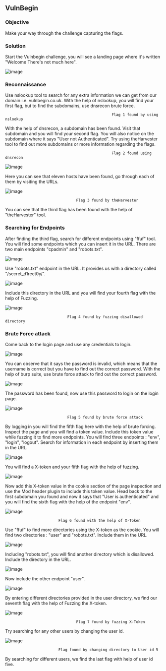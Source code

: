 ## VulnBegin

### **Objective**
Make your way through the challenge capturing the flags.

### **Solution**

Start the Vulnbegin challenge, you will see a landing page where it's written "Welcome There's not much here".


![image](https://github.com/ocoretech/CTF-workbook/assets/67775716/91660f88-9883-4039-ae3a-81dd71bd74da)


### **Reconnaissance**

Use nslookup tool to search for any extra information we can get from our domain i.e. vulnbegin.co.uk. With the help of nslookup, you will find your first flag, but to find the subdomains, use dnsrecon brute force.

                                                    Flag 1 found by using nslookup


With the help of dnsrecon, a subdomain has been found. Visit that subdomain and you will find your second flag. You will also notice on the subdomain where it says "User not Authenticated". Try using theHarvester tool to find out more subdomains or more information regarding the flags.

                                                    Flag 2 found using dnsrecon


![image](https://github.com/ocoretech/CTF-workbook/assets/67775716/249fd214-5cf2-4f6b-a27d-36dad72f075f)

Here you can see that eleven hosts have been found, go through each of them by visiting the URLs. 


![image](https://github.com/ocoretech/CTF-workbook/assets/67775716/7ef67f37-3988-425c-bc10-2b4dee328670)

                                    Flag 3 found by theHarvester


You can see that the third flag has been found with the help of "theHarvester" tool.

### **Searching for Endpoints**

After finding the third flag, search for different endpoints using "ffuf" tool. You will find some endpoints which you can insert it in the URL.
There are two main endpoints "cpadmin" and "robots.txt". 

![image](https://github.com/ocoretech/CTF-workbook/assets/67775716/b427b85f-4ec0-4709-abff-efdc624ee366)


Use "robots.txt" endpoint in the URL. It provides us with a directory called "/secret_d1rect0y/". 

![image](https://github.com/ocoretech/CTF-workbook/assets/67775716/755b8637-ea5d-4b37-86b3-dd7bdb6d11a6)


Include this directory in the URL and you will find your fourth flag with the help of Fuzzing.


![image](https://github.com/ocoretech/CTF-workbook/assets/67775716/8ac008c4-f194-49a4-b9dc-4a8a1e004508)


                                Flag 4 found by fuzzing disallowed directory

### **Brute Force attack**

Come back to the login page and use any credentials to login.

![image](https://github.com/ocoretech/CTF-workbook/assets/67775716/fde4b823-405f-450c-a869-c0079ad1718a)


You can observe that it says the password is invalid, which means that the username is correct but you have to find out the correct password. With the help of burp suite, use brute force attack to find out the correct password.

![image](https://github.com/ocoretech/CTF-workbook/assets/67775716/f1675eaf-6a9d-4361-a6c6-2a8999e59f9f)


The password has been found, now use this password to login on the login page. 


![image](https://github.com/ocoretech/CTF-workbook/assets/67775716/009be33c-ab9e-413d-be83-830092cb7725)

                                Flag 5 found by brute force attack


By logging in you will find the fifth flag here with the help of brute forcing. Inspect the page and you will find a token value. Include this token value while fuzzing it to find more endpoints.
You will find three endpoints : "env", "login", "logout". Search for information in each endpoint by inserting them in the URL.

![image](https://github.com/ocoretech/CTF-workbook/assets/67775716/b4e77f84-8092-460a-a943-f9f961d34f61)


You will find a X-token and your fifth flag with the help of fuzzing.

![image](https://github.com/ocoretech/CTF-workbook/assets/67775716/83aa5670-89e2-4ad2-b629-cc2f57020f67)


Now add this X-token value in the cookie section of the page inspection and use the Mod header plugin to include this token value. Head back to the first subdomain you found and now it says that "User is authenticated" and you will find the sixth flag with the help of the endpoint "env".


![image](https://github.com/ocoretech/CTF-workbook/assets/67775716/08ea6556-e4ea-48f3-8afe-ba7649bde5af)

                            Flag 6 found with the help of X-Token


Use "ffuf" to find more directories using the X-token as the cookie. You will find two directories : "user" and "robots.txt". Include them in the URL.

![image](https://github.com/ocoretech/CTF-workbook/assets/67775716/8d9fdca2-e8e6-43a5-bb09-825a5d219037)


Including "robots.txt", you will find another directory which is disallowed. Include the directory in the URL.

![image](https://github.com/ocoretech/CTF-workbook/assets/67775716/a2b51d6a-e8c6-434c-9c6c-a59630846a05)


Now include the other endpoint "user".

![image](https://github.com/ocoretech/CTF-workbook/assets/67775716/973b8278-1f68-4642-a9c6-cd67cb3d6cb5)


By entering different directories provided in the user directory, we find our seventh flag with the help of Fuzzing the X-token.

![image](https://github.com/ocoretech/CTF-workbook/assets/67775716/0b583fca-31a6-49f9-940d-1a44f6af45ac)


                                    Flag 7 found by fuzzing X-Token


Try searching for any other users by changing the user id.

![image](https://github.com/ocoretech/CTF-workbook/assets/67775716/b94f9051-85ba-44b8-8c06-ee1dd74fba06)

                            Flag found by changing directory to User id 5


By searching for different users, we find the last flag with help of user id five.
